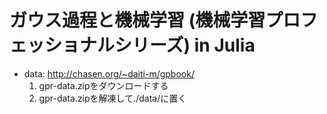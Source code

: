 # ガウス過程と機械学習 (機械学習プロフェッショナルシリーズ) in Julia

- data: http://chasen.org/~daiti-m/gpbook/
  1. gpr-data.zipをダウンロードする
  2. gpr-data.zipを解凍して./data/に置く